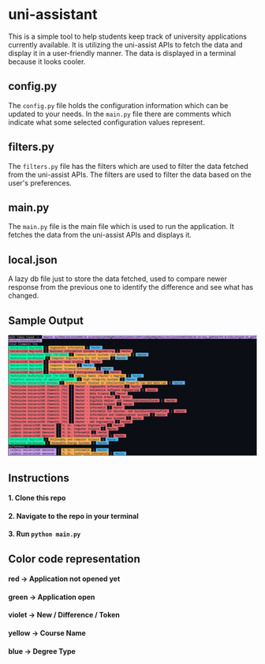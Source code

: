 # uni-assistant
This is a simple tool to help students keep track of university applications currently available. It is utilizing the uni-assist APIs to fetch the data and display it in a user-friendly manner. The data is displayed in a terminal because it looks cooler.

## config.py
The `config.py` file holds the configuration information which can be updated to your needs. In the `main.py` file there are comments which indicate what some selected configuration values represent.

## filters.py
The `filters.py` file has the filters which are used to filter the data fetched from the uni-assist APIs. The filters are used to filter the data based on the user's preferences.

## main.py
The `main.py` file is the main file which is used to run the application. It fetches the data from the uni-assist APIs and displays it.

## local.json
A lazy db file just to store the data fetched, used to compare newer response from the previous one to identify the difference and see what has changed.

## Sample Output
![alt text](https://github.com/ShivangVora1206/uni-assistant/blob/main/sample_output/uni-assistant-sample-output.png?raw=true)

## Instructions
#### 1. Clone this repo
#### 2. Navigate to the repo in your terminal
#### 3. Run `python main.py`

## Color code representation
#### red -> Application not opened yet
#### green -> Application open
#### violet -> New / Difference / Token
#### yellow -> Course Name
#### blue -> Degree Type
